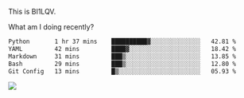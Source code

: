 This is BI1LQV.

What am I doing recently?

<!--START_SECTION:waka-->

```txt
Python       1 hr 37 mins    ██████████▓░░░░░░░░░░░░░░   42.81 %
YAML         42 mins         ████▓░░░░░░░░░░░░░░░░░░░░   18.42 %
Markdown     31 mins         ███▒░░░░░░░░░░░░░░░░░░░░░   13.85 %
Bash         29 mins         ███▒░░░░░░░░░░░░░░░░░░░░░   12.80 %
Git Config   13 mins         █▒░░░░░░░░░░░░░░░░░░░░░░░   05.93 %
```

<!--END_SECTION:waka-->

<img src="https://github-readme-stats.vercel.app/api?username=bi1lqv&show_icons=true&count_private=true">
